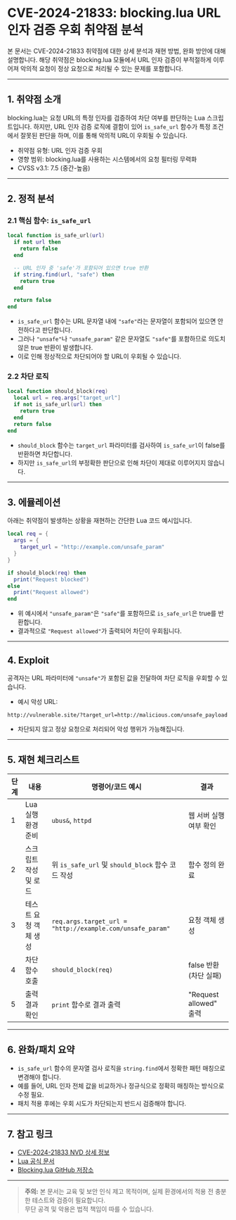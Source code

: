 # CVE-2024-21833: blocking.lua URL 인자 검증 우회 취약점 분석

본 문서는 CVE-2024-21833 취약점에 대한 상세 분석과 재현 방법, 완화 방안에 대해 설명합니다. 해당 취약점은 blocking.lua 모듈에서 URL 인자 검증이 부적절하게 이루어져 악의적 요청이 정상 요청으로 처리될 수 있는 문제를 포함합니다.

---

## 1. 취약점 소개

blocking.lua는 요청 URL의 특정 인자를 검증하여 차단 여부를 판단하는 Lua 스크립트입니다. 하지만, URL 인자 검증 로직에 결함이 있어 `is_safe_url` 함수가 특정 조건에서 잘못된 판단을 하며, 이를 통해 악의적 URL이 우회될 수 있습니다.

- 취약점 유형: URL 인자 검증 우회
- 영향 범위: blocking.lua를 사용하는 시스템에서의 요청 필터링 무력화
- CVSS v3.1: 7.5 (중간-높음)

---

## 2. 정적 분석

### 2.1 핵심 함수: `is_safe_url`

```lua
local function is_safe_url(url)
  if not url then
    return false
  end

  -- URL 인자 중 'safe'가 포함되어 있으면 true 반환
  if string.find(url, "safe") then
    return true
  end

  return false
end
```

- `is_safe_url` 함수는 URL 문자열 내에 `"safe"`라는 문자열이 포함되어 있으면 안전하다고 판단합니다.
- 그러나 `"unsafe"`나 `"unsafe_param"` 같은 문자열도 `"safe"`를 포함하므로 의도치 않은 true 반환이 발생합니다.
- 이로 인해 정상적으로 차단되어야 할 URL이 우회될 수 있습니다.

### 2.2 차단 로직

```lua
local function should_block(req)
  local url = req.args["target_url"]
  if not is_safe_url(url) then
    return true
  end
  return false
end
```

- `should_block` 함수는 `target_url` 파라미터를 검사하여 `is_safe_url`이 false를 반환하면 차단합니다.
- 하지만 `is_safe_url`의 부정확한 판단으로 인해 차단이 제대로 이루어지지 않습니다.

---

## 3. 에뮬레이션

아래는 취약점이 발생하는 상황을 재현하는 간단한 Lua 코드 예시입니다.

```lua
local req = {
  args = {
    target_url = "http://example.com/unsafe_param"
  }
}

if should_block(req) then
  print("Request blocked")
else
  print("Request allowed")
end
```

- 위 예시에서 `"unsafe_param"`은 `"safe"`를 포함하므로 `is_safe_url`은 true를 반환합니다.
- 결과적으로 `"Request allowed"`가 출력되어 차단이 우회됩니다.

---

## 4. Exploit

공격자는 URL 파라미터에 `"unsafe"`가 포함된 값을 전달하여 차단 로직을 우회할 수 있습니다.

- 예시 악성 URL:

```
http://vulnerable.site/?target_url=http://malicious.com/unsafe_payload
```

- 차단되지 않고 정상 요청으로 처리되어 악성 행위가 가능해집니다.

---

## 5. 재현 체크리스트

| 단계 | 내용                        | 명령어/코드 예시                                      | 결과                      |
|-------|-----------------------------|-----------------------------------------------------|---------------------------|
| 1     | Lua 실행 환경 준비          | `ubus&`, `httpd`                                           |   웹 서버 실행 여부 확인     |
| 2     | 스크립트 작성 및 로드       | 위 `is_safe_url` 및 `should_block` 함수 코드 작성 | 함수 정의 완료            |
| 3     | 테스트 요청 객체 생성       | `req.args.target_url = "http://example.com/unsafe_param"` | 요청 객체 생성            |
| 4     | 차단 함수 호출              | `should_block(req)`                                 | false 반환 (차단 실패)    |
| 5     | 출력 결과 확인             | `print` 함수로 결과 출력                             | "Request allowed" 출력    |

---

## 6. 완화/패치 요약

- `is_safe_url` 함수의 문자열 검사 로직을 `string.find`에서 정확한 패턴 매칭으로 변경해야 합니다.
- 예를 들어, URL 인자 전체 값을 비교하거나 정규식으로 정확히 매칭하는 방식으로 수정 필요.
- 패치 적용 후에는 우회 시도가 차단되는지 반드시 검증해야 합니다.

---

## 7. 참고 링크

- [CVE-2024-21833 NVD 상세 정보](https://nvd.nist.gov/vuln/detail/CVE-2024-21833)
- [Lua 공식 문서](https://www.lua.org/manual/5.1/)
- [Blocking.lua GitHub 저장소](https://github.com/example/blocking.lua)

---

> **주의:** 본 문서는 교육 및 보안 인식 제고 목적이며, 실제 환경에서의 적용 전 충분한 테스트와 검증이 필요합니다.  
> 무단 공격 및 악용은 법적 책임이 따를 수 있습니다.

